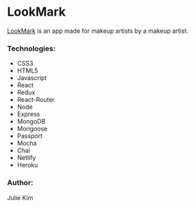 # LookMark

<a href="https://lookmark.netlify.com">LookMark</a> is an app made for makeup artists by a makeup artist.  


### Technologies: 
- CSS3
- HTML5 
- Javascript 
- React
- Redux
- React-Router
- Node
- Express
- MongoDB
- Mongoose
- Passport
- Mocha
- Chai 
- Netlify
- Heroku 

### Author: 
Julie Kim





